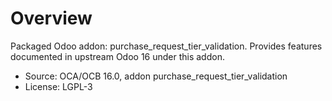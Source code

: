 # Overview

Packaged Odoo addon: purchase_request_tier_validation. Provides features documented in upstream Odoo 16 under this addon.

- Source: OCA/OCB 16.0, addon purchase_request_tier_validation
- License: LGPL-3
